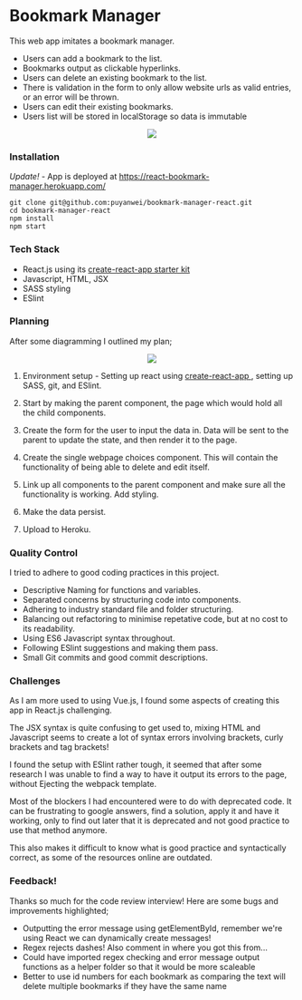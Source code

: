 # Bookmark Manager

This web app imitates a bookmark manager.

-   Users can add a bookmark to the list.
-   Bookmarks output as clickable hyperlinks.
-   Users can delete an existing bookmark to the list.
-   There is validation in the form to only allow website urls as valid entries, or an error will be thrown.
-   Users can edit their existing bookmarks.
-   Users list will be stored in localStorage so data is immutable

<p align="center">
  <img src="https://user-images.githubusercontent.com/14803518/41782600-9bde1132-7632-11e8-9212-91e0065bfb57.png
">
</p>

### Installation

_Update!_ - App is deployed at https://react-bookmark-manager.herokuapp.com/

```
git clone git@github.com:puyanwei/bookmark-manager-react.git
cd bookmark-manager-react
npm install
npm start
```

### Tech Stack

-   React.js using its [create-react-app starter kit](https://github.com/facebook/create-react-app)
-   Javascript, HTML, JSX
-   SASS styling
-   ESlint

### Planning

After some diagramming I outlined my plan;

<p align="center">
  <img src="https://user-images.githubusercontent.com/14803518/41667528-1c8e1a6e-74a5-11e8-9f60-4dbf0a03998d.jpg">
</p>

1.  Environment setup - Setting up react using [create-react-app ](https://github.com/facebook/create-react-app), setting up SASS, git, and ESlint.

2.  Start by making the parent component, the page which would hold all the child components.

3.  Create the form for the user to input the data in. Data will be sent to the parent to update the state, and then render it to the page.

4.  Create the single webpage choices component. This will contain the functionality of being able to delete and edit itself.

5.  Link up all components to the parent component and make sure all the functionality is working. Add styling.

6.  Make the data persist.

7.  Upload to Heroku.

### Quality Control

I tried to adhere to good coding practices in this project.

-   Descriptive Naming for functions and variables.
-   Separated concerns by structuring code into components.
-   Adhering to industry standard file and folder structuring.
-   Balancing out refactoring to minimise repetative code, but at no cost to its readability.
-   Using ES6 Javascript syntax throughout.
-   Following ESlint suggestions and making them pass.
-   Small Git commits and good commit descriptions.

### Challenges

As I am more used to using Vue.js, I found some aspects of creating this app in React.js challenging.

The JSX syntax is quite confusing to get used to, mixing HTML and Javascript seems to create a lot of syntax errors involving brackets, curly brackets and tag brackets!

I found the setup with ESlint rather tough, it seemed that after some research I was unable to find a way to have it output its errors to the page, without Ejecting the webpack template.

Most of the blockers I had encountered were to do with deprecated code. It can be frustrating to google answers, find a solution, apply it and have it working, only to find out later that it is deprecated and not good practice to use that method anymore.

This also makes it difficult to know what is good practice and syntactically correct, as some of the resources online are outdated.

### Feedback!

Thanks so much for the code review interview! Here are some bugs and improvements highlighted;

-   Outputting the error message using getElementById, remember we're using React we can dynamically create messages!
-   Regex rejects dashes! Also comment in where you got this from...
-   Could have imported regex checking and error message output functions as a helper folder so that it would be more scaleable
-   Better to use id numbers for each bookmark as comparing the text will delete multiple bookmarks if they have the same name
